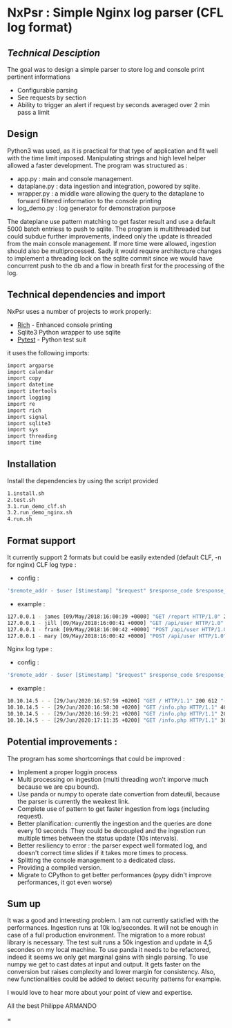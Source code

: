 # NxPsr : Simple Nginx log parser  (CFL log format)
## _Technical Desciption_


The goal was to design a simple parser to store log and console print pertinent informations

- Configurable parsing
- See requests by section 
- Ability to trigger an alert if request by seconds averaged over 2 min pass a limit

## Design

Python3 was used, as it is practical for that type of application and fit well with the time limit imposed. Manipulating strings and high level helper allowed a faster development.
The program was structured as :
- app.py : main and console management.
- dataplane.py : data ingestion and integration, powored by sqlite.
- wrapper.py : a middle ware allowing the query to the dataplane to forward filtered information to the console printing
- log_demo.py : log generator for demonstration purpose

The dateplane use pattern matching to get faster result and use a default 5000 batch entriess to push to sqlite.
The program is multithreaded but could subdue further improvements, indeed only the update is threaded from the main console management. If more time were allowed, ingestion should also be multiprocessed. Sadly it would require architecture changes to implement a threading lock on the sqlite commit since we would have concurrent push to the db and a flow in breath first for the processing of the log.

## Technical dependencies and import

NxPsr uses a number of projects to work properly:

- [Rich] - Enhanced console printing
 - Sqlite3 Python wrapper to use sqlite
- [Pytest] - Python test suit

it uses the following imports:
```sh
import argparse
import calendar
import copy
import datetime
import itertools
import logging
import re
import rich
import signal
import sqlite3
import sys
import threading
import time
```

## Installation

Install the dependencies by using the script provided

```sh
1.install.sh
2.test.sh
3.1.run_demo_clf.sh
3.2.run_demo_nginx.sh
4.run.sh
```
## Format support

It currently support 2 formats but could be easily extended (default CLF, -n for nginx)
CLF log type :
- config :
```sh
'$remote_addr - $user [$timestamp] "$request" $response_code $response_size'
```
- example :
```sh
127.0.0.1 - james [09/May/2018:16:00:39 +0000] "GET /report HTTP/1.0" 200 123
127.0.0.1 - jill [09/May/2018:16:00:41 +0000] "GET /api/user HTTP/1.0" 200 234
127.0.0.1 - frank [09/May/2018:16:00:42 +0000] "POST /api/user HTTP/1.0" 200 34
127.0.0.1 - mary [09/May/2018:16:00:42 +0000] "POST /api/user HTTP/1.0" 503 12
```
Nginx log type :
- config :
```sh
'$remote_addr - $user [$timestamp] "$request" $response_code $response_size "$referer" "$user_agent"'
```
- example :
```sh
10.10.14.5 - - [29/Jun/2020:16:57:59 +0200] "GET / HTTP/1.1" 200 612 "-" "Mozilla/5.0 (X11; Linux x86_64; rv:69.0) Gecko/20100101 Firefox/69.0"
10.10.14.5 - - [29/Jun/2020:16:58:30 +0200] "GET /info.php HTTP/1.1" 404 153 "-" "Mozilla/5.0 (X11; Linux x86_64; rv:69.0) Gecko/20100101 Firefox/69.0"
10.10.14.5 - - [29/Jun/2020:16:59:21 +0200] "GET /info.php HTTP/1.1" 200 20 "-" "Mozilla/5.0 (X11; Linux x86_64; rv:69.0) Gecko/20100101 Firefox/69.0"
10.10.14.5 - - [29/Jun/2020:17:11:35 +0200] "GET /info.php HTTP/1.1" 304 0 "-" "Mozilla/5.0 (X11; Linux x86_64; rv:69.0) Gecko/20100101 Firefox/69.0"
```


## Potential improvements : 

The program has some shortcomings that could be improved :
- Implement a proper loggin process
- Multi processing on ingestion (multi threading won't imporve much because we are cpu bound).
- Use panda or numpy to operate date convertion from dateutil, because the parser is currently the weakest link.
- Complete use of pattern to get faster ingestion from logs (including request).
- Better planification: currently the ingestion and the queries are done every 10 seconds :They could be decoupled and the            ingestion run multiple times between the status update (10s intervals).
- Better resiliency to error : the parser expect well formated log, and doesn't correct time slides if it takes more times to process.
- Splitting the console management to a dedicated class.
- Providing a compiled version.
- Migrate to CPython to get better performances (pypy didn't improve performances, it got even worse)



## Sum up

It was a good and interesting problem. I am not currently satisfied with the performances. Ingestion runs at 10k log/secondes. It will not be enough in case of a full production environment. The migration to a more robust library is necessary. The test suit runs a 50k ingestion and update in 4,5 secondes on my local machine.
To use panda it needs to be refactored, indeed it seems we only get marginal gains with single parsing.
To use numpy we get to cast dates at input and output. It gets faster on the conversion but raises complexity and lower margin for consistency.
Also, new functionalities could be added to detect security patterns for example.

I would love to hear more about your point of view and expertise.

All the best
Philippe ARMANDO


[//]: #

   [Rich]: <https://github.com/willmcgugan/rich>
   [Pytest]: <https://github.com/pytest-dev/pytest>
=

